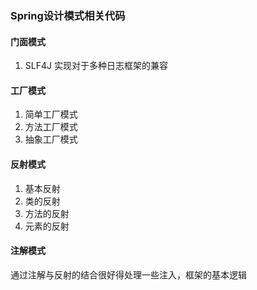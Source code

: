 ### Spring设计模式相关代码

#### 门面模式 

1) SLF4J 实现对于多种日志框架的兼容

#### 工厂模式

1) 简单工厂模式
2) 方法工厂模式
3) 抽象工厂模式

#### 反射模式

1) 基本反射
2) 类的反射
3) 方法的反射
4) 元素的反射

#### 注解模式

通过注解与反射的结合很好得处理一些注入，框架的基本逻辑